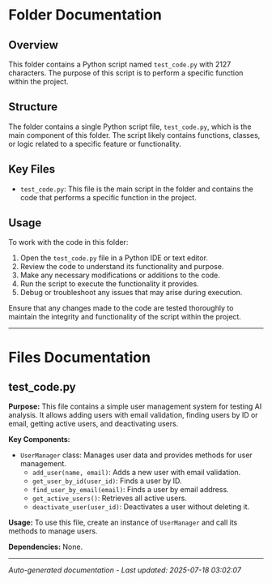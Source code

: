 # Folder Documentation

## Overview
This folder contains a Python script named `test_code.py` with 2127 characters. The purpose of this script is to perform a specific function within the project.

## Structure
The folder contains a single Python script file, `test_code.py`, which is the main component of this folder. The script likely contains functions, classes, or logic related to a specific feature or functionality.

## Key Files
- `test_code.py`: This file is the main script in the folder and contains the code that performs a specific function in the project.

## Usage
To work with the code in this folder:
1. Open the `test_code.py` file in a Python IDE or text editor.
2. Review the code to understand its functionality and purpose.
3. Make any necessary modifications or additions to the code.
4. Run the script to execute the functionality it provides.
5. Debug or troubleshoot any issues that may arise during execution.

Ensure that any changes made to the code are tested thoroughly to maintain the integrity and functionality of the script within the project.

---

# Files Documentation

## test_code.py

**Purpose:** This file contains a simple user management system for testing AI analysis. It allows adding users with email validation, finding users by ID or email, getting active users, and deactivating users.

**Key Components:**
- `UserManager` class: Manages user data and provides methods for user management.
  - `add_user(name, email)`: Adds a new user with email validation.
  - `get_user_by_id(user_id)`: Finds a user by ID.
  - `find_user_by_email(email)`: Finds a user by email address.
  - `get_active_users()`: Retrieves all active users.
  - `deactivate_user(user_id)`: Deactivates a user without deleting it.

**Usage:** To use this file, create an instance of `UserManager` and call its methods to manage users.

**Dependencies:** None.

---
*Auto-generated documentation - Last updated: 2025-07-18 03:02:07*
